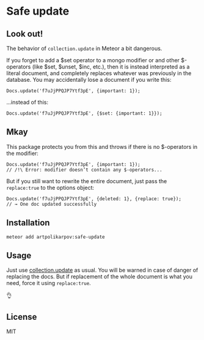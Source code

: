 # Safe update
## Look out!
The behavior of `collection.update` in Meteor a bit dangerous.

If you forget to add a $set operator to a mongo modifier or and other $-operators (like $set, $unset, $inc, etc.), then it is instead interpreted as a literal document, and completely replaces whatever was previously in the database.
You may accidentally lose a document if you write this:
```
Docs.update('f7uJjPPQJP7Ytf3pE', {important: 1});
```

...instead of this:
```
Docs.update('f7uJjPPQJP7Ytf3pE', {$set: {important: 1}});
```


## Mkay
This package protects you from this and throws if there is no $-operators in the modifier:
```
Docs.update('f7uJjPPQJP7Ytf3pE', {important: 1});
// /!\ Error: modifier doesn’t contain any $-operators...
```

But if you still want to rewrite the entire document, just pass the `replace:true` to the options object:
```
Docs.update('f7uJjPPQJP7Ytf3pE', {deleted: 1}, {replace: true});
// → One doc updated successfully
```


## Installation
```
meteor add artpolikarpov:safe-update
```

## Usage
Just use [collection.update](http://docs.meteor.com/#/full/update) as usual. You will be warned in case of danger of replacing the docs.
But if replacement of the whole document is what you need, force it using `replace:true`.

:ok_hand:

## License
MIT
